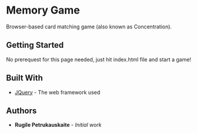 # Memory Game

Browser-based card matching game (also known as Concentration).

## Getting Started

No prerequest for this page needed, just hit index.html file and start a game!

## Built With

* [JQuery](https://jquery.com/) - The web framework used

## Authors

* **Rugile Petrukauskaite** - *Initial work*
